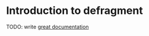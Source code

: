 # Introduction to defragment

TODO: write [great documentation](http://jacobian.org/writing/what-to-write/)
